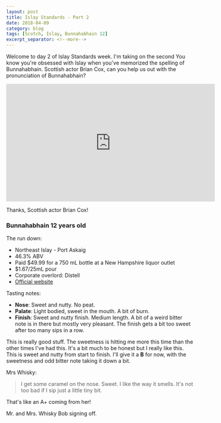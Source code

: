 ```yaml
---
layout: post
title: Islay Standards - Part 2
date: 2018-04-09
category: blog
tags: [Scotch, Islay, Bunnahabhain 12]
excerpt_separator: <!--more-->
---
```


Welcome to day 2 of Islay Standards week. I'm taking on the second You know you're obsessed with Islay when you've memorized the spelling of Bunnahabhain. Scottish actor Brian Cox, can you help us out with the pronunciation of Bunnahabhain?

<iframe width="560" height="315" src="https://www.youtube.com/embed/JanRqMtGtOI" frameborder="0" allow="autoplay; encrypted-media" allowfullscreen></iframe>

Thanks, Scottish actor Brian Cox!

<!--more-->

### Bunnahabhain 12 years old

The run down:
* Northeast Islay - Port Askaig
* 46.3% ABV
* Paid $49.99 for a 750 mL bottle at a New Hampshire liquor outlet
* $1.67/25mL pour
* Corporate overlord: Distell
* [Official website](https://bunnahabhain.com/our-whisky/12-year-old/)

Tasting notes:
* **Nose**: Sweet and nutty. No peat.
* **Palate**: Light bodied, sweet in the mouth. A bit of burn.
* **Finish**: Sweet and nutty finish. Medium length. A bit of a weird bitter note is in there but mostly very pleasant. The finish gets a bit too sweet after too many sips in a row.

This is really good stuff. The sweetness is hitting me more this time than the other times I've had this. It's a bit much to be honest but I really like this. This is sweet and nutty from start to finish. I'll give it a **B** for now, with the sweetness and odd bitter note taking it down a bit.

Mrs Whisky:

> I get some caramel on the nose. Sweet. I like the way it smells. It's not too bad if I sip just a little tiny bit.

That's like an A+ coming from her!

Mr. and Mrs. Whisky Bob signing off.
